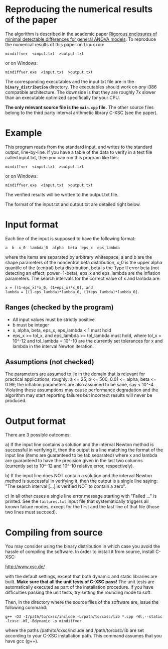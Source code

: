 
Reproducing the numerical results of the paper
==============================================

The algorithm is described in the academic paper 
[Rigorous enclosures of minimal detectable differences for general ANOVA models](http://reliablecomputing.eu/baharev_anova_power_f_test.pdf).
To reproduce the numerical results of this paper on Linux run:

    mindiffver  <input.txt  >output.txt
    
or on Windows:

    mindiffver.exe  <input.txt  >output.txt

The corresponding executables and the input.txt file are in the 
**`binary_distribution`** directory. The executables should work on *any* i386 
compatible architecture. The downside is that they are roughly 7x slower than 
an executable optimized specifically for your CPU.

**The only relevant source file is the `main.cpp` file.** The other 
source files belong to the third party interval arithmetic library C-XSC (see 
the paper).


Example
=======

This program reads from the standard input, and writes to the standard output,
line-by-line. If you have a table of the data to verify in a text file called 
input.txt, then you can run this program like this:

    mindiffver  <input.txt  >output.txt
    
or on Windows:

    mindiffver.exe  <input.txt  >output.txt

The verified results will be written to the output.txt file.

The format of the input.txt and output.txt are detailed right below. 


Input format
============

Each line of the input is supposed to have the following format:

    a  b  x_0  lambda_0  alpha  beta  eps_x  eps_lambda

where the items are separated by arbitrary whitespace, a and b are the shape 
parameters of the noncentral beta distribution, x_0 is the upper alpha quantile
of the (central) beta distribution, beta is the Type II error beta (not 
detecting an effect; power=1-beta), eps_x and eps_lambda are the inflation 
parameters. The search intervals for the correct value of x and lambda are:

    x = [(1-eps_x)*x_0, (1+eps_x)*x_0], and
    lambda = [(1-eps_lambda)*lambda_0, (1+eps_lambda)*lambda_0]. 

Ranges (checked by the program)
------------------------------- 

 -  All input values must be strictly positive
 -  b must be integer
 -  x, alpha, beta, eps_x, eps_lambda < 1 must hold
 -  eps_x >= tol_x, and eps_lambda >= tol_lambda must hold, where 
    tol_x = 10^-12 and tol_lambda = 10^-10 are the currently set tolerances
    for x and lambda in the interval Newton iteration.

Assumptions (not checked)
-------------------------

The parameters are assumed to lie in the domain that is relevant for practical 
applications, roughly: a <= 25, b <= 500, 0.01 <= alpha, beta <= 0.99; the 
inflation parameters are also assumed to be sane, say < 10^-4. Violating these 
assumptions may cause performance degradation and the algorithm may start 
reporting failures but incorrect results will never be produced.


Output format
=============

There are 3 possible outcomes:

a) If the input line contains a solution and the interval Newton method is 
   successful in verifying it, then the output is a line matching the format
   of the input line (items are guaranteed to be tab separated) where x and 
   lambda are guaranteed to have the precision given in the last two 
   columns (currently set to 10^-12 and 10^-10 relative error, respectively).
   
b) If the input line does NOT contain a solution and the interval Newton method
   is successful in verifying it, then the output is a single line saying:
   "The search interval [...] is verified NOT to contain a zero".
   
c) In all other cases a single line error message starting with "Failed ..."
   is printed. See the `failures.txt` input file that systematically triggers 
   all known failure modes, except for the first and the last line of that file
   (those two lines must succeed).


Compiling from source
=====================

You may consider using the binary distribution in which case you avoid the 
hassle of compiling the software. In order to install it from source, 
install C-XSC: 

   http://www.xsc.de/ 

with the default settings, except that both dynamic and static libraries are 
built. **Make sure that all the unit tests of C-XSC pass!** The unit tests are
automatically executed as part of the installation procedure. If you have 
difficulties passing the unit tests, try setting the rounding mode to soft.

Then, in the directory where the source files of the software are, issue the 
following command:

    g++ -O3 -I/path/to/cxsc/include -L/path/to/cxsc/lib *.cpp -Wl,--static -lcxsc -Wl,-Bdynamic -o mindiffver

where the paths /path/to/cxsc/include and /path/to/cxsc/lib are set according
to your C-XSC installation path. This command assumes that you have gcc (g++).

